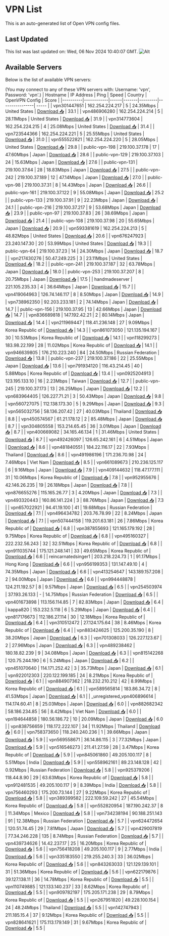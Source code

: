 # VPN List

This is an auto-generated list of Open VPN config files.

## Last Updated

This list was last updated on: Wed, 06 Nov 2024 10:40:07 GMT.
![Alt](https://repobeats.axiom.co/api/embed/186b98318ef1479477931607c1ad7d823f12451f.svg "Repobeats analytics image")

## Available Servers

Below is the list of available VPN servers:

(You may connect to any of these VPN servers with: Username: 'vpn', Password: 'vpn'.)
| Hostname | IP Address | Ping | Speed | Country | OpenVPN Config | Score |
|----------|------------|------|-------|---------|----------------| ----- |
| vpn301447651 | 162.254.224.217 | 5 | 24.35Mbps | United States | [Download 📥](./configs/server_0_US.ovpn) | 33.1 |
| vpn486906280 | 162.254.224.214 | 5 | 28.11Mbps | United States | [Download 📥](./configs/server_1_US.ovpn) | 31.9 |
| vpn314773604 | 162.254.224.215 | 4 | 25.08Mbps | United States | [Download 📥](./configs/server_2_US.ovpn) | 31.4 |
| vpn723544366 | 162.254.224.221 | 5 | 25.55Mbps | United States | [Download 📥](./configs/server_3_US.ovpn) | 31.0 |
| vpn555522821 | 162.254.224.220 | 5 | 28.05Mbps | United States | [Download 📥](./configs/server_4_US.ovpn) | 29.8 |
| public-vpn-198 | 219.100.37.178 | 17 | 47.60Mbps | Japan | [Download 📥](./configs/server_5_JP.ovpn) | 28.6 |
| public-vpn-129 | 219.100.37.103 | 24 | 15.63Mbps | Japan | [Download 📥](./configs/server_6_JP.ovpn) | 27.6 |
| public-vpn-131 | 219.100.37.64 | 28 | 18.83Mbps | Japan | [Download 📥](./configs/server_7_JP.ovpn) | 27.5 |
| public-vpn-242 | 219.100.37.189 | 12 | 47.14Mbps | Japan | [Download 📥](./configs/server_8_JP.ovpn) | 27.0 |
| public-vpn-98 | 219.100.37.31 | 8 | 14.43Mbps | Japan | [Download 📥](./configs/server_9_JP.ovpn) | 26.6 |
| public-vpn-161 | 219.100.37.122 | 9 | 55.08Mbps | Japan | [Download 📥](./configs/server_10_JP.ovpn) | 25.2 |
| public-vpn-133 | 219.100.37.91 | 9 | 22.23Mbps | Japan | [Download 📥](./configs/server_11_JP.ovpn) | 24.1 |
| public-vpn-216 | 219.100.37.217 | 9 | 53.68Mbps | Japan | [Download 📥](./configs/server_12_JP.ovpn) | 23.9 |
| public-vpn-97 | 219.100.37.83 | 26 | 38.69Mbps | Japan | [Download 📥](./configs/server_13_JP.ovpn) | 21.4 |
| public-vpn-108 | 219.100.37.98 | 20 | 55.65Mbps | Japan | [Download 📥](./configs/server_14_JP.ovpn) | 20.9 |
| vpn593381619 | 162.254.224.213 | 5 | 48.82Mbps | United States | [Download 📥](./configs/server_15_US.ovpn) | 20.6 |
| vpn676247923 | 23.240.147.30 | 20 | 53.99Mbps | United States | [Download 📥](./configs/server_16_US.ovpn) | 19.3 |
| public-vpn-64 | 219.100.37.23 | 14 | 24.30Mbps | Japan | [Download 📥](./configs/server_17_JP.ovpn) | 18.7 |
| vpn217430276 | 50.47.249.225 | 3 | 23.11Mbps | United States | [Download 📥](./configs/server_18_US.ovpn) | 18.2 |
| public-vpn-241 | 219.100.37.187 | 32 | 63.78Mbps | Japan | [Download 📥](./configs/server_19_JP.ovpn) | 18.0 |
| public-vpn-253 | 219.100.37.207 | 8 | 20.75Mbps | Japan | [Download 📥](./configs/server_20_JP.ovpn) | 17.5 |
| handmadeserver | 221.105.235.33 | 4 | 36.64Mbps | Japan | [Download 📥](./configs/server_21_JP.ovpn) | 15.7 |
| vpn419064963 | 126.74.146.117 | 8 | 8.50Mbps | Japan | [Download 📥](./configs/server_22_JP.ovpn) | 14.9 |
| vpn738962350 | 92.203.233.181 | 2 | 74.14Mbps | Japan | [Download 📥](./configs/server_23_JP.ovpn) | 14.7 |
| public-vpn-156 | 219.100.37.95 | 13 | 42.66Mbps | Japan | [Download 📥](./configs/server_24_JP.ovpn) | 14.7 |
| vpn836689818 | 147.192.42.21 | 2 | 80.14Mbps | Japan | [Download 📥](./configs/server_25_JP.ovpn) | 14.4 |
| vpn211969447 | 118.41.236.148 | 27 | 9.09Mbps | Korea Republic of | [Download 📥](./configs/server_26_KR.ovpn) | 14.3 |
| vpn861073050 | 121.135.194.167 | 30 | 10.53Mbps | Korea Republic of | [Download 📥](./configs/server_27_KR.ovpn) | 14.1 |
| vpn118299273 | 183.98.22.199 | 28 | 11.02Mbps | Korea Republic of | [Download 📥](./configs/server_28_KR.ovpn) | 14.1 |
| vpn946639805 | 176.210.223.240 | 84 | 24.50Mbps | Russian Federation | [Download 📥](./configs/server_29_RU.ovpn) | 13.8 |
| public-vpn-237 | 219.100.37.186 | 22 | 25.55Mbps | Japan | [Download 📥](./configs/server_30_JP.ovpn) | 13.6 |
| vpn791934120 | 116.43.214.45 | 40 | 5.88Mbps | Korea Republic of | [Download 📥](./configs/server_31_KR.ovpn) | 13.4 |
| vpn0925204913 | 123.195.133.10 | 16 | 2.23Mbps | Taiwan | [Download 📥](./configs/server_32_TW.ovpn) | 12.7 |
| public-vpn-245 | 219.100.37.173 | 13 | 26.25Mbps | Japan | [Download 📥](./configs/server_33_JP.ovpn) | 12.2 |
| vpn683964405 | 126.227.71.21 | 3 | 50.43Mbps | Japan | [Download 📥](./configs/server_34_JP.ovpn) | 9.8 |
| vpn560727075 | 112.138.173.30 | 5 | 9.29Mbps | Japan | [Download 📥](./configs/server_35_JP.ovpn) | 9.3 |
| vpn565032756 | 58.136.207.42 | 27 | 40.03Mbps | Thailand | [Download 📥](./configs/server_36_TH.ovpn) | 8.8 |
| vpn450574567 | 61.21.178.12 | 2 | 85.48Mbps | Japan | [Download 📥](./configs/server_37_JP.ovpn) | 8.7 |
| vpn304805558 | 153.214.65.45 | 36 | 3.01Mbps | Japan | [Download 📥](./configs/server_38_JP.ovpn) | 8.7 |
| vpn400669082 | 34.165.46.134 | 1 | 31.46Mbps | United States | [Download 📥](./configs/server_39_US.ovpn) | 8.7 |
| vpn492426097 | 126.65.242.161 | 6 | 4.51Mbps | Japan | [Download 📥](./configs/server_40_JP.ovpn) | 8.6 |
| vpn481840551 | 184.22.116.17 | 22 | 7.93Mbps | Thailand | [Download 📥](./configs/server_41_TH.ovpn) | 8.6 |
| vpn491986196 | 171.236.70.98 | 24 | 7.46Mbps | Viet Nam | [Download 📥](./configs/server_42_VN.ovpn) | 8.5 |
| vpn661089673 | 210.236.125.117 | 6 | 9.16Mbps | Japan | [Download 📥](./configs/server_43_JP.ovpn) | 7.9 |
| vpn409144632 | 118.47.177.111 | 31 | 10.06Mbps | Korea Republic of | [Download 📥](./configs/server_44_KR.ovpn) | 7.8 |
| vpn952955676 | 42.146.26.235 | 19 | 26.18Mbps | Japan | [Download 📥](./configs/server_45_JP.ovpn) | 7.8 |
| vpn876655276 | 115.165.26.77 | 3 | 4.20Mbps | Japan | [Download 📥](./configs/server_46_JP.ovpn) | 7.3 |
| vpn493320443 | 160.86.141.224 | 3 | 88.76Mbps | Japan | [Download 📥](./configs/server_47_JP.ovpn) | 7.3 |
| vpn657022921 | 94.41.19.100 | 41 | 19.68Mbps | Russian Federation | [Download 📥](./configs/server_48_RU.ovpn) | 7.1 |
| vpn496434782 | 203.76.78.99 | 22 | 8.24Mbps | Japan | [Download 📥](./configs/server_49_JP.ovpn) | 7.1 |
| vpn507444158 | 119.201.63.181 | 26 | 7.86Mbps | Korea Republic of | [Download 📥](./configs/server_50_KR.ovpn) | 6.8 |
| vpn387855693 | 121.165.179.192 | 28 | 9.75Mbps | Korea Republic of | [Download 📥](./configs/server_51_KR.ovpn) | 6.8 |
| vpn495160327 | 222.232.56.243 | 32 | 32.51Mbps | Korea Republic of | [Download 📥](./configs/server_52_KR.ovpn) | 6.8 |
| vpn911035744 | 175.121.248.141 | 33 | 49.65Mbps | Korea Republic of | [Download 📥](./configs/server_53_KR.ovpn) | 6.6 |
| reincarnatedsinger1 | 203.218.224.73 | 1 | 91.17Mbps | Hong Kong | [Download 📥](./configs/server_54_HK.ovpn) | 6.6 |
| vpn956199353 | 131.147.49.10 | 4 | 74.35Mbps | Japan | [Download 📥](./configs/server_55_JP.ovpn) | 6.6 |
| vpn413254647 | 143.189.157.208 | 2 | 94.00Mbps | Japan | [Download 📥](./configs/server_56_JP.ovpn) | 6.6 |
| vpn994448878 | 124.211.192.57 | 8 | 9.57Mbps | Japan | [Download 📥](./configs/server_57_JP.ovpn) | 6.5 |
| vpn254503974 | 37.193.26.133 | - | 14.75Mbps | Russian Federation | [Download 📥](./configs/server_58_RU.ovpn) | 6.5 |
| vpn401673898 | 113.156.114.85 | 7 | 82.83Mbps | Japan | [Download 📥](./configs/server_59_JP.ovpn) | 6.4 |
| kappa820 | 153.232.5.118 | 6 | 5.29Mbps | Japan | [Download 📥](./configs/server_60_JP.ovpn) | 6.4 |
| vpn817176673 | 112.186.27.114 | 30 | 12.18Mbps | Korea Republic of | [Download 📥](./configs/server_61_KR.ovpn) | 6.4 |
| vpn310512472 | 27.124.175.64 | 38 | 8.46Mbps | Korea Republic of | [Download 📥](./configs/server_62_KR.ovpn) | 6.4 |
| vpn883424625 | 125.200.35.190 | 8 | 38.20Mbps | Japan | [Download 📥](./configs/server_63_JP.ovpn) | 6.3 |
| vpn701308033 | 126.227.123.67 | 2 | 27.96Mbps | Japan | [Download 📥](./configs/server_64_JP.ovpn) | 6.3 |
| vpn489238462 | 180.18.82.239 | 9 | 34.08Mbps | Japan | [Download 📥](./configs/server_65_JP.ovpn) | 6.3 |
| vpn815142268 | 120.75.244.190 | 6 | 5.24Mbps | Japan | [Download 📥](./configs/server_66_JP.ovpn) | 6.2 |
| vpn451070640 | 114.171.252.42 | 3 | 35.73Mbps | Japan | [Download 📥](./configs/server_67_JP.ovpn) | 6.1 |
| vpn922012303 | 220.122.199.185 | 24 | 8.21Mbps | Korea Republic of | [Download 📥](./configs/server_68_KR.ovpn) | 6.1 |
| vpn884907362 | 218.232.210.212 | 42 | 8.99Mbps | Korea Republic of | [Download 📥](./configs/server_69_KR.ovpn) | 6.1 |
| vpn589565814 | 183.86.34.72 | 8 | 41.53Mbps | Japan | [Download 📥](./configs/server_70_JP.ovpn) | 6.1 |
| _unregistered_vpn406896614 | 114.174.60.41 | 8 | 25.03Mbps | Japan | [Download 📥](./configs/server_71_JP.ovpn) | 6.0 |
| vpn882682342 | 58.186.234.85 | 56 | 8.42Mbps | Viet Nam | [Download 📥](./configs/server_72_VN.ovpn) | 6.0 |
| vpn194644858 | 180.56.186.72 | 10 | 20.09Mbps | Japan | [Download 📥](./configs/server_73_JP.ovpn) | 6.0 |
| vpn838756659 | 118.172.222.107 | 34 | 11.92Mbps | Thailand | [Download 📥](./configs/server_74_TH.ovpn) | 6.0 |
| vpn758373650 | 118.240.240.236 | 1 | 39.66Mbps | Japan | [Download 📥](./configs/server_75_JP.ovpn) | 5.9 |
| vpn569558671 | 36.14.86.115 | 3 | 77.32Mbps | Japan | [Download 📥](./configs/server_76_JP.ovpn) | 5.9 |
| vpn516546273 | 211.41.27.59 | 28 | 3.47Mbps | Korea Republic of | [Download 📥](./configs/server_77_KR.ovpn) | 5.9 |
| vpn845061860 | 49.205.100.117 | 8 | 5.51Mbps | India | [Download 📥](./configs/server_78_IN.ovpn) | 5.9 |
| vpn558962161 | 89.23.148.128 | 42 | 0.92Mbps | Russian Federation | [Download 📥](./configs/server_79_RU.ovpn) | 5.8 |
| vpn925379206 | 118.44.8.90 | 29 | 63.63Mbps | Korea Republic of | [Download 📥](./configs/server_80_KR.ovpn) | 5.8 |
| vpn912481535 | 49.205.100.117 | 9 | 8.39Mbps | India | [Download 📥](./configs/server_81_IN.ovpn) | 5.8 |
| vpn756460293 | 175.200.73.144 | 27 | 9.22Mbps | Korea Republic of | [Download 📥](./configs/server_82_KR.ovpn) | 5.8 |
| vpn389399582 | 222.109.59.242 | 27 | 45.54Mbps | Korea Republic of | [Download 📥](./configs/server_83_KR.ovpn) | 5.8 |
| vpn552820954 | 187.190.242.37 | 8 | 11.34Mbps | Mexico | [Download 📥](./configs/server_84_MX.ovpn) | 5.8 |
| vpn734238194 | 90.188.251.143 | 91 | 12.38Mbps | Russian Federation | [Download 📥](./configs/server_85_RU.ovpn) | 5.7 |
| vpn624472654 | 120.51.74.45 | 29 | 7.81Mbps | Japan | [Download 📥](./configs/server_86_JP.ovpn) | 5.7 |
| vpn429007819 | 77.34.246.228 | 135 | 8.74Mbps | Russian Federation | [Download 📥](./configs/server_87_RU.ovpn) | 5.7 |
| vpn439734626 | 14.42.237.17 | 25 | 16.20Mbps | Korea Republic of | [Download 📥](./configs/server_88_KR.ovpn) | 5.6 |
| vpn756418208 | 49.205.100.117 | 9 | 2.77Mbps | India | [Download 📥](./configs/server_89_IN.ovpn) | 5.6 |
| vpn335183550 | 219.255.240.3 | 33 | 36.02Mbps | Korea Republic of | [Download 📥](./configs/server_90_KR.ovpn) | 5.6 |
| vpn843263033 | 121.129.139.101 | 31 | 51.36Mbps | Korea Republic of | [Download 📥](./configs/server_91_KR.ovpn) | 5.6 |
| vpn622179876 | 39.127.138.11 | 36 | 14.78Mbps | Korea Republic of | [Download 📥](./configs/server_92_KR.ovpn) | 5.5 |
| vpn110749885 | 121.133.140.237 | 33 | 8.62Mbps | Korea Republic of | [Download 📥](./configs/server_93_KR.ovpn) | 5.5 |
| vpn909782197 | 175.205.171.238 | 29 | 8.79Mbps | Korea Republic of | [Download 📥](./configs/server_94_KR.ovpn) | 5.5 |
| vpn267951820 | 49.228.100.154 | 24 | 48.24Mbps | Thailand | [Download 📥](./configs/server_95_TH.ovpn) | 5.5 |
| vpn142747943 | 211.185.15.4 | 37 | 9.12Mbps | Korea Republic of | [Download 📥](./configs/server_96_KR.ovpn) | 5.5 |
| vpn828641621 | 175.113.179.149 | 31 | 9.67Mbps | Korea Republic of | [Download 📥](./configs/server_97_KR.ovpn) | 5.5 |
